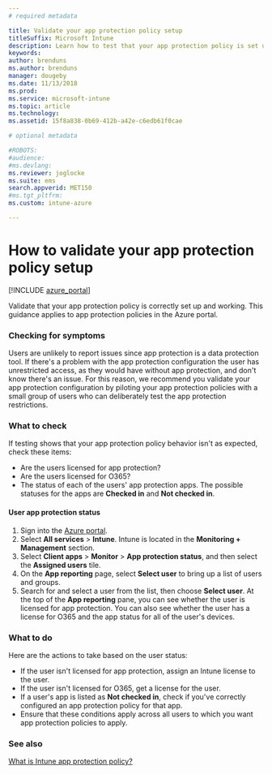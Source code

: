 ```yaml
---
# required metadata

title: Validate your app protection policy setup
titleSuffix: Microsoft Intune
description: Learn how to test that your app protection policy is set up and working correctly.
keywords:
author: brenduns
ms.author: brenduns
manager: dougeby
ms.date: 11/13/2018
ms.prod:
ms.service: microsoft-intune
ms.topic: article
ms.technology:
ms.assetid: 15f8a838-0b69-412b-a42e-c6edb61f0cae

# optional metadata

#ROBOTS:
#audience:
#ms.devlang:
ms.reviewer: joglocke
ms.suite: ems
search.appverid: MET150
#ms.tgt_pltfrm:
ms.custom: intune-azure

---
```


# How to validate your app protection policy setup

[!INCLUDE [azure_portal](./includes/azure_portal.md)]

Validate that your app protection policy is correctly set up and working. This guidance applies to app protection policies in the Azure portal.

### Checking for symptoms
Users are unlikely to report issues since app protection is a data protection tool. If there's a problem with the app protection configuration the user has unrestricted access, as they would have without app protection, and don't know there's an issue. For this reason, we recommend you validate your app protection configuration by piloting your app protection policies with a small group of users who can deliberately test the app protection restrictions.


### What to check

If testing shows that your app protection policy behavior isn't as expected, check these items:

- Are the users licensed for app protection?
- Are the users licensed for O365?
- The status of each of the users' app protection apps. The possible statuses for the apps are **Checked in** and **Not checked in**.

#### User app protection status
1. Sign into the [Azure portal](https://portal.azure.com).
2. Select **All services** > **Intune**. Intune is located in the **Monitoring + Management** section.
3. Select **Client apps** > **Monitor** >  **App protection status**, and then select the **Assigned users** tile. 
4. On the **App reporting** page, select **Select user** to bring up a list of users and groups. 
5. Search for and select a user from the list, then choose **Select user**. At the top of the **App reporting** pane, you can see whether the user is licensed for app protection. You can also see whether the user has a license for O365 and the app status for all of the user's devices.



### What to do
Here are the actions to take based on the user status:

- If the user isn't licensed for app protection, assign an Intune license to the user.
- If the user isn't licensed for O365, get a license for the user.
- If a user's app is listed as **Not checked in**, check if you've correctly configured an app protection policy for that app.
- Ensure that these conditions apply across all users to which you want app protection policies to apply.

### See also

[What is Intune app protection policy?](app-protection-policies.md)
